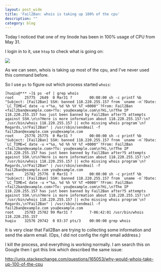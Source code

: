 ```yaml
---
layout: post_wide
title: 'Fail2Ban: whois is taking up 100% of the cpu'
description: ""
category: blog
---
```


Today I noticed that one of my linode has been in 100% usage of CPU from May 31.

I login in to it, use `htop` to check what is going on:

<img src='http://ww3.sinaimg.cn/large/599e230bjw1f2p5ap0vw6j21yc07ojt2.jpg'/>

As we can seen, whois is taking up most of the cpu, and I've never used this command before.

So I use `ps` to figure out which process started `whois`:

```
[huqiu@*** ~]$ ps -ef | grep whois
root     25775  2649  0 Mar31 ?        00:00:00 sh -c printf %b "Subject: [Fail2Ban] SSH: banned 118.220.255.157 from `uname -n`?Date: `LC_TIME=C date -u +"%a, %d %h %Y %T +0000"`?From: Fail2Ban <fail2ban@example.com>?To: you@example.com\n?Hi,\n?The IP 118.220.255.157 has just been banned by Fail2Ban after?5 attempts against SSH.\n\n?Here is more information about 118.220.255.157:\n?`/usr/bin/whois 118.220.255.157 || echo missing whois program`\n?Regards,\n?Fail2Ban" | /usr/sbin/sendmail -f
fail2ban@example.com you@example.com
root     25776 25775  0 Mar31 ?        00:00:00 sh -c printf %b "Subject: [Fail2Ban] SSH: banned 118.220.255.157 from `uname -n`?Date: `LC_TIME=C date -u +"%a, %d %h %Y %T +0000"`?From: Fail2Ban <fail2ban@example.com>?To: you@example.com\n?Hi,\n?The IP 118.220.255.157 has just been banned by Fail2Ban after?5 attempts against SSH.\n\n?Here is more information about 118.220.255.157:\n?`/usr/bin/whois 118.220.255.157 || echo missing whois program`\n?Regards,\n?Fail2Ban" | /usr/sbin/sendmail -f
fail2ban@example.com you@example.com
root     25782 25776  0 Mar31 ?        00:00:00 sh -c printf %b "Subject: [Fail2Ban] SSH: banned 118.220.255.157 from `uname -n`?Date: `LC_TIME=C date -u +"%a, %d %h %Y %T +0000"`?From: Fail2Ban <fail2ban@example.com>?To: you@example.com\n?Hi,\n?The IP 118.220.255.157 has just been banned by Fail2Ban after?5 attempts against SSH.\n\n?Here is more information about 118.220.255.157:\n?`/usr/bin/whois 118.220.255.157 || echo missing whois program`\n?Regards,\n?Fail2Ban" | /usr/sbin/sendmail -f
fail2ban@example.com you@example.com
root     25783 25782 99 Mar31 ?        7-06:42:01 /usr/bin/whois 118.220.255.157
huqiu    32576 29742  0 03:37 pts/3    00:00:00 grep whois
```

It is very clear that Fail2Ban are trying to collecting some information and send the alarm email. (Ops, I did not config the right email address.)

I kill the process, and everything is working normally. I am search this on Google then I got this link which described the same issue:

http://unix.stackexchange.com/questions/165053/why-would-whois-take-up-100-of-the-cpu
